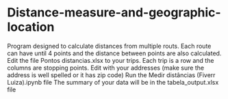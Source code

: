 # Distance-measure-and-geographic-location
Program designed to calculate distances from multiple routs. Each route can have until 4 points and the distance between points are also calculated.
Edit the file Pontos distancias.xlsx to your trips. Each trip is a row and the columns are stopping points. Edit with your addresses (make sure the address is well spelled or it has zip code)
Run the Medir distâncias (Fiverr Luiza).ipynb file 
The summary of your data will be in the tabela_output.xlsx file 
